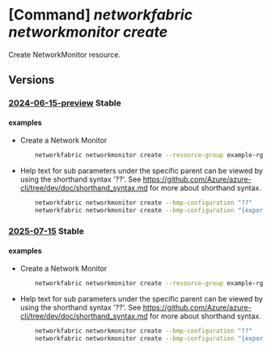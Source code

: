 # [Command] _networkfabric networkmonitor create_

Create NetworkMonitor resource.

## Versions

### [2024-06-15-preview](/Resources/mgmt-plane/L3N1YnNjcmlwdGlvbnMve30vcmVzb3VyY2Vncm91cHMve30vcHJvdmlkZXJzL21pY3Jvc29mdC5tYW5hZ2VkbmV0d29ya2ZhYnJpYy9uZXR3b3JrbW9uaXRvcnMve30=/2024-06-15-preview.xml) **Stable**

<!-- mgmt-plane /subscriptions/{}/resourcegroups/{}/providers/microsoft.managednetworkfabric/networkmonitors/{} 2024-06-15-preview -->

#### examples

- Create a Network Monitor
    ```bash
        networkfabric networkmonitor create --resource-group example-rg --network-monitor-name example-monitor --location eastus --bmp-configuration '{"stationConfigurationState":"Enabled","scopeResourceId":"/subscriptions/1234ABCD-0A1B-1234-5678-123456ABCDEF/resourceGroups/example-rg/providers/Microsoft.ManagedNetworkFabric/networkFabrics/example-fabric","stationName":"name","stationIp":"10.0.0.1","stationPort":62695,"stationConnectionMode":"Active","stationConnectionProperties":{"keepaliveIdleTime":49,"probeInterval":3558,"probeCount":45},"stationNetwork":"/subscriptions/1234ABCD-0A1B-1234-5678-123456ABCDEF/resourceGroups/example-rg/providers/Microsoft.ManagedNetworkFabric/l3IsolationDomains/example-l3domain/internalNetworks/example-internalnetwork","monitoredNetworks":["/subscriptions/1234ABCD-0A1B-1234-5678-123456ABCDEF/resourceGroups/example-rg/providers/Microsoft.ManagedNetworkFabric/l3IsolationDomains/example-l3domain"],"exportPolicy":"Pre-Policy","monitoredAddressFamilies":["ipv4Unicast"]}' --tags "{key:value}"
    ```

- Help text for sub parameters under the specific parent can be viewed by using the shorthand syntax '??'. See https://github.com/Azure/azure-cli/tree/dev/doc/shorthand_syntax.md for more about shorthand syntax.
    ```bash
        networkfabric networkmonitor create --bmp-configuration "??"
        networkfabric networkmonitor create --bmp-configuration "{exportPolicy: ??"
    ```

### [2025-07-15](/Resources/mgmt-plane/L3N1YnNjcmlwdGlvbnMve30vcmVzb3VyY2Vncm91cHMve30vcHJvdmlkZXJzL21pY3Jvc29mdC5tYW5hZ2VkbmV0d29ya2ZhYnJpYy9uZXR3b3JrbW9uaXRvcnMve30=/2025-07-15.xml) **Stable**

<!-- mgmt-plane /subscriptions/{}/resourcegroups/{}/providers/microsoft.managednetworkfabric/networkmonitors/{} 2025-07-15 -->

#### examples

- Create a Network Monitor
    ```bash
        networkfabric networkmonitor create --resource-group example-rg --network-monitor-name example-monitor --location eastus --bmp-configuration '{"stationConfigurationState":"Enabled","scopeResourceId":"/subscriptions/1234ABCD-0A1B-1234-5678-123456ABCDEF/resourceGroups/example-rg/providers/Microsoft.ManagedNetworkFabric/networkFabrics/example-fabric","stationName":"name","stationIp":"10.0.0.1","stationPort":62695,"stationConnectionMode":"Active","stationConnectionProperties":{"keepaliveIdleTime":49,"probeInterval":3558,"probeCount":45},"stationNetwork":"/subscriptions/1234ABCD-0A1B-1234-5678-123456ABCDEF/resourceGroups/example-rg/providers/Microsoft.ManagedNetworkFabric/l3IsolationDomains/example-l3domain/internalNetworks/example-internalnetwork","monitoredNetworks":["/subscriptions/1234ABCD-0A1B-1234-5678-123456ABCDEF/resourceGroups/example-rg/providers/Microsoft.ManagedNetworkFabric/l3IsolationDomains/example-l3domain"],"exportPolicy":"Pre-Policy","monitoredAddressFamilies":["ipv4Unicast"]}' --tags "{key:value}"
    ```

- Help text for sub parameters under the specific parent can be viewed by using the shorthand syntax '??'. See https://github.com/Azure/azure-cli/tree/dev/doc/shorthand_syntax.md for more about shorthand syntax.
    ```bash
        networkfabric networkmonitor create --bmp-configuration "??"
        networkfabric networkmonitor create --bmp-configuration "{exportPolicy: ??"
    ```
